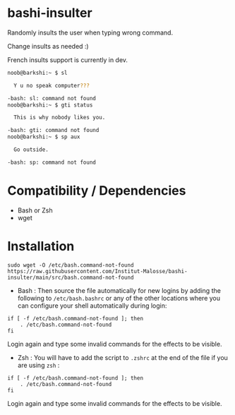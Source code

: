 # bashi-insulter
Randomly insults the user when typing wrong command.

Change insults as needed :)

French insults support is currently in dev.

```bash
noob@barkshi:~ $ sl

  Y u no speak computer???

-bash: sl: command not found
noob@barkshi:~ $ gti status

  This is why nobody likes you.

-bash: gti: command not found
noob@barkshi:~ $ sp aux

  Go outside.

-bash: sp: command not found
```

# Compatibility / Dependencies
* Bash or Zsh
* wget


# Installation

    sudo wget -O /etc/bash.command-not-found https://raw.githubusercontent.com/Institut-Malosse/bashi-insulter/main/src/bash.command-not-found
* Bash : Then source the file automatically for new logins by adding the following to `/etc/bash.bashrc` or any of the other locations where you can configure your shell automatically during login:
```
if [ -f /etc/bash.command-not-found ]; then
    . /etc/bash.command-not-found
fi
```
Login again and type some invalid commands for the effects to be visible.

* Zsh : You will have to add the script to `.zshrc` at the end of the file if you are using `zsh` :

```
if [ -f /etc/bash.command-not-found ]; then
    . /etc/bash.command-not-found
fi
```
Login again and type some invalid commands for the effects to be visible.
